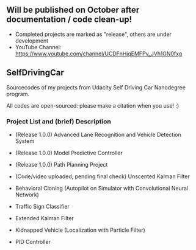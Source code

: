 ## Will be published on October after documentation / code clean-up!
- Completed projects are marked as "release", others are under development 
- YouTube Channel: https://www.youtube.com/channel/UCDFnHjqEMFPv_JVh1GN0fxg

## SelfDrivingCar
Sourcecodes of my projects from Udacity Self Driving Car Nanodegree program.

All codes are open-sourced: please make a citation when you use! :)

### Project List and (brief) Description
- (Release 1.0.0) Advanced Lane Recognition and Vehicle Detection System
- (Release 1.0.0) Model Predictive Controller
- (Release 1.0.0) Path Planning Project
- (Code/video uploaded, pending final check) Unscented Kalman Filter


- Behavioral Cloning (Autopilot on Simulator with Convolutional Neural Network)
- Traffic Sign Classifier
- Extended Kalman Filter
- Kidnapped Vehicle (Localization with Particle Filter)
- PID Controller

